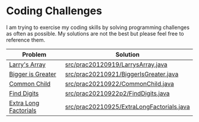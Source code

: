 # Coding Challenges
I am trying to exercise my coding skills by solving programming challenges as often as possible. 
My solutions are not the best but please feel free to reference them.

Problem      | Solution
------------ | -------------
[Larry's Array](https://www.hackerrank.com/challenges/larrys-array/problem) | [src/prac20120919/LarrysArray.java](https://github.com/cjmencias/coding-challenges/blob/main/src/prac20120919/LarrysArray.java)
[Bigger is Greater](https://www.hackerrank.com/challenges/bigger-is-greater/problem) | [src/prac20210921/BiggerIsGreater.java](https://github.com/cjmencias/coding-challenges/blob/main/src/prac20210921/BiggerIsGreater.java)
[Common Child](https://www.hackerrank.com/challenges/common-child/problem) | [src/prac20210922/CommonChild.java](https://github.com/cjmencias/coding-challenges/blob/main/src/prac20210922/CommonChild.java)
[Find Digits](https://www.hackerrank.com/challenges/find-digits/problem) | [src/prac20210922p2/FindDigits.java](https://github.com/cjmencias/coding-challenges/blob/main/src/prac20210922p2/FindDigits.java)
[Extra Long Factorials](https://www.hackerrank.com/challenges/extra-long-factorials/problem) | [src/prac20210925/ExtraLongFactorials.java](https://github.com/cjmencias/coding-challenges/blob/main/src/prac20210925/ExtraLongFactorials.java)
